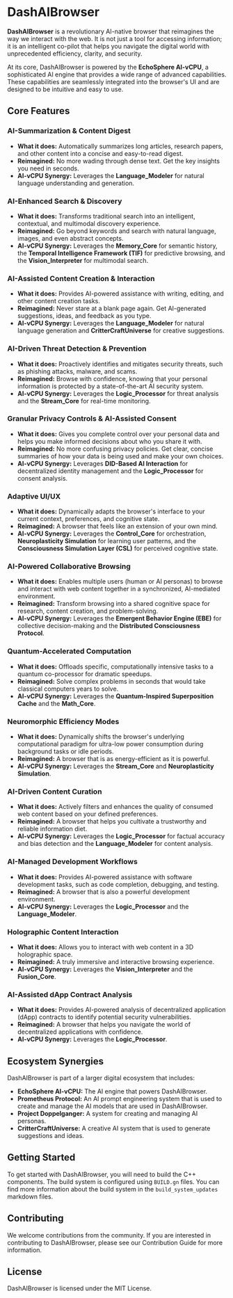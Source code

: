 # DashAIBrowser

**DashAIBrowser** is a revolutionary AI-native browser that reimagines the way we interact with the web. It is not just a tool for accessing information; it is an intelligent co-pilot that helps you navigate the digital world with unprecedented efficiency, clarity, and security.

At its core, DashAIBrowser is powered by the **EchoSphere AI-vCPU**, a sophisticated AI engine that provides a wide range of advanced capabilities. These capabilities are seamlessly integrated into the browser's UI and are designed to be intuitive and easy to use.

## Core Features

### AI-Summarization & Content Digest

*   **What it does:** Automatically summarizes long articles, research papers, and other content into a concise and easy-to-read digest.
*   **Reimagined:** No more wading through dense text. Get the key insights you need in seconds.
*   **AI-vCPU Synergy:** Leverages the **Language_Modeler** for natural language understanding and generation.

### AI-Enhanced Search & Discovery

*   **What it does:** Transforms traditional search into an intelligent, contextual, and multimodal discovery experience.
*   **Reimagined:** Go beyond keywords and search with natural language, images, and even abstract concepts.
*   **AI-vCPU Synergy:** Leverages the **Memory_Core** for semantic history, the **Temporal Intelligence Framework (TIF)** for predictive browsing, and the **Vision_Interpreter** for multimodal search.

### AI-Assisted Content Creation & Interaction

*   **What it does:** Provides AI-powered assistance with writing, editing, and other content creation tasks.
*   **Reimagined:** Never stare at a blank page again. Get AI-generated suggestions, ideas, and feedback as you type.
*   **AI-vCPU Synergy:** Leverages the **Language_Modeler** for natural language generation and **CritterCraftUniverse** for creative suggestions.

### AI-Driven Threat Detection & Prevention

*   **What it does:** Proactively identifies and mitigates security threats, such as phishing attacks, malware, and scams.
*   **Reimagined:** Browse with confidence, knowing that your personal information is protected by a state-of-the-art AI security system.
*   **AI-vCPU Synergy:** Leverages the **Logic_Processor** for threat analysis and the **Stream_Core** for real-time monitoring.

### Granular Privacy Controls & AI-Assisted Consent

*   **What it does:** Gives you complete control over your personal data and helps you make informed decisions about who you share it with.
*   **Reimagined:** No more confusing privacy policies. Get clear, concise summaries of how your data is being used and make your own choices.
*   **AI-vCPU Synergy:** Leverages **DID-Based AI Interaction** for decentralized identity management and the **Logic_Processor** for consent analysis.

### Adaptive UI/UX

*   **What it does:** Dynamically adapts the browser's interface to your current context, preferences, and cognitive state.
*   **Reimagined:** A browser that feels like an extension of your own mind.
*   **AI-vCPU Synergy:** Leverages the **Control_Core** for orchestration, **Neuroplasticity Simulation** for learning user patterns, and the **Consciousness Simulation Layer (CSL)** for perceived cognitive state.

### AI-Powered Collaborative Browsing

*   **What it does:** Enables multiple users (human or AI personas) to browse and interact with web content together in a synchronized, AI-mediated environment.
*   **Reimagined:** Transform browsing into a shared cognitive space for research, content creation, and problem-solving.
*   **AI-vCPU Synergy:** Leverages the **Emergent Behavior Engine (EBE)** for collective decision-making and the **Distributed Consciousness Protocol**.

### Quantum-Accelerated Computation

*   **What it does:** Offloads specific, computationally intensive tasks to a quantum co-processor for dramatic speedups.
*   **Reimagined:** Solve complex problems in seconds that would take classical computers years to solve.
*   **AI-vCPU Synergy:** Leverages the **Quantum-Inspired Superposition Cache** and the **Math_Core**.

### Neuromorphic Efficiency Modes

*   **What it does:** Dynamically shifts the browser's underlying computational paradigm for ultra-low power consumption during background tasks or idle periods.
*   **Reimagined:** A browser that is as energy-efficient as it is powerful.
*   **AI-vCPU Synergy:** Leverages the **Stream_Core** and **Neuroplasticity Simulation**.

### AI-Driven Content Curation

*   **What it does:** Actively filters and enhances the quality of consumed web content based on your defined preferences.
*   **Reimagined:** A browser that helps you cultivate a trustworthy and reliable information diet.
*   **AI-vCPU Synergy:** Leverages the **Logic_Processor** for factual accuracy and bias detection and the **Language_Modeler** for content analysis.

### AI-Managed Development Workflows

*   **What it does:** Provides AI-powered assistance with software development tasks, such as code completion, debugging, and testing.
*   **Reimagined:** A browser that is also a powerful development environment.
*   **AI-vCPU Synergy:** Leverages the **Logic_Processor** and the **Language_Modeler**.

### Holographic Content Interaction

*   **What it does:** Allows you to interact with web content in a 3D holographic space.
*   **Reimagined:** A truly immersive and interactive browsing experience.
*   **AI-vCPU Synergy:** Leverages the **Vision_Interpreter** and the **Fusion_Core**.

### AI-Assisted dApp Contract Analysis

*   **What it does:** Provides AI-powered analysis of decentralized application (dApp) contracts to identify potential security vulnerabilities.
*   **Reimagined:** A browser that helps you navigate the world of decentralized applications with confidence.
*   **AI-vCPU Synergy:** Leverages the **Logic_Processor**.

## Ecosystem Synergies

DashAIBrowser is part of a larger digital ecosystem that includes:

*   **EchoSphere AI-vCPU:** The AI engine that powers DashAIBrowser.
*   **Prometheus Protocol:** An AI prompt engineering system that is used to create and manage the AI models that are used in DashAIBrowser.
*   **Project Doppelganger:** A system for creating and managing AI personas.
*   **CritterCraftUniverse:** A creative AI system that is used to generate suggestions and ideas.

## Getting Started

To get started with DashAIBrowser, you will need to build the C++ components. The build system is configured using `BUILD.gn` files. You can find more information about the build system in the `build_system_updates` markdown files.

## Contributing

We welcome contributions from the community. If you are interested in contributing to DashAIBrowser, please see our Contribution Guide for more information.

## License

DashAIBrowser is licensed under the MIT License.
